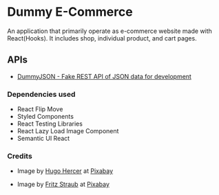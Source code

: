 # Dummy E-Commerce
An application that primarily operate as e-commerce website made with React(Hooks). It includes shop, individual product, and cart pages.

## APIs
- [DummyJSON - Fake REST API of JSON data for development](https://dummyjson.com/)

### Dependencies used
- React Flip Move
- Styled Components
- React Testing Libraries
- React Lazy Load Image Component
- Semantic UI React

### Credits
- Image by [Hugo Hercer](https://pixabay.com/es/users/loginueve_ilustra-12954610/?utm_source=link-attribution&amp;utm_medium=referral&amp;utm_campaign=image&amp;utm_content=5217035) at [Pixabay](https://pixabay.com/es/?utm_source=link-attribution&amp;utm_medium=referral&amp;utm_campaign=image&amp;utm_content=5217035)

- Image by [Fritz Straub](https://pixabay.com/es/users/fstraub812-703905/?utm_source=link-attribution&amp;utm_medium=referral&amp;utm_campaign=image&amp;utm_content=1001596") at [Pixabay](https://pixabay.com/es/?utm_source=link-attribution&amp;utm_medium=referral&amp;utm_campaign=image&amp;utm_content=1001596)